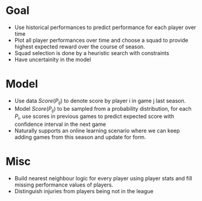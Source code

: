 # Goal
- Use historical performances to predict performance for each player over time
- Plot all player performances over time and choose a squad to provide highest expected reward over the course of season.
- Squad selection is done by a heuristic search with constraints
- Have uncertainity in the model
  
# Model
- Use data $Score(P_{ij})$ to denote score by player i in game j last season. 
- Model $Score(P_{ij})$ to be sampled from a probability distribution, for each $P_i$, use scores in previous games to predict expected score with confidence interval in the next game
- Naturally supports an online learning scenario where we can keep adding games from this season and update for form. 


# Misc
- Build nearest neighbour logic for every player using player stats and fill missing performance values of players.
- Distinguish injuries from players being not in the league

